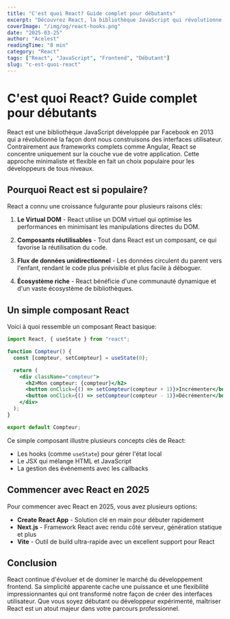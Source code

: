 ```yaml
---
title: "C'est quoi React? Guide complet pour débutants"
excerpt: "Découvrez React, la bibliothèque JavaScript qui révolutionne le développement frontend, et apprenez pourquoi tant de développeurs l'adorent."
coverImage: "/img/og/react-hooks.png"
date: "2025-03-25"
author: "Acelest"
readingTime: "8 min"
category: "React"
tags: ["React", "JavaScript", "Frontend", "Débutant"]
slug: "c-est-quoi-react"
---
```


# C'est quoi React? Guide complet pour débutants

React est une bibliothèque JavaScript développée par Facebook en 2013 qui a révolutionné la façon dont nous construisons des interfaces utilisateur. Contrairement aux frameworks complets comme Angular, React se concentre uniquement sur la couche vue de votre application. Cette approche minimaliste et flexible en fait un choix populaire pour les développeurs de tous niveaux.

## Pourquoi React est si populaire?

React a connu une croissance fulgurante pour plusieurs raisons clés:

1. **Le Virtual DOM** - React utilise un DOM virtuel qui optimise les performances en minimisant les manipulations directes du DOM.

2. **Composants réutilisables** - Tout dans React est un composant, ce qui favorise la réutilisation du code.

3. **Flux de données unidirectionnel** - Les données circulent du parent vers l'enfant, rendant le code plus prévisible et plus facile à déboguer.

4. **Écosystème riche** - React bénéficie d'une communauté dynamique et d'un vaste écosystème de bibliothèques.

## Un simple composant React

Voici à quoi ressemble un composant React basique:

```jsx
import React, { useState } from "react";

function Compteur() {
  const [compteur, setCompteur] = useState(0);

  return (
    <div className="compteur">
      <h2>Mon compteur: {compteur}</h2>
      <button onClick={() => setCompteur(compteur + 1)}>Incrémenter</button>
      <button onClick={() => setCompteur(compteur - 1)}>Décrémenter</button>
    </div>
  );
}

export default Compteur;
```

Ce simple composant illustre plusieurs concepts clés de React:

- Les hooks (comme `useState`) pour gérer l'état local
- Le JSX qui mélange HTML et JavaScript
- La gestion des événements avec les callbacks

## Commencer avec React en 2025

Pour commencer avec React en 2025, vous avez plusieurs options:

- **Create React App** - Solution clé en main pour débuter rapidement
- **Next.js** - Framework React avec rendu côté serveur, génération statique et plus
- **Vite** - Outil de build ultra-rapide avec un excellent support pour React

## Conclusion

React continue d'évoluer et de dominer le marché du développement frontend. Sa simplicité apparente cache une puissance et une flexibilité impressionnantes qui ont transformé notre façon de créer des interfaces utilisateur. Que vous soyez débutant ou développeur expérimenté, maîtriser React est un atout majeur dans votre parcours professionnel.
